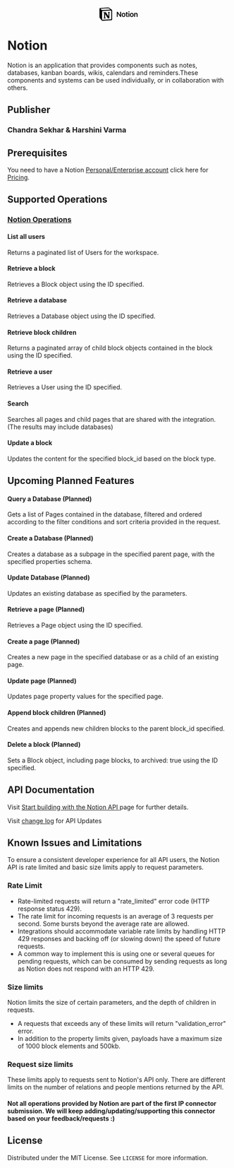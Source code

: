 <!-- PROJECT LOGO -->
<br />
<p align="center">
  <a href="https://www.notion.so">
    <svg width="87" height="30" viewBox="0 0 87 30" fill="none" xmlns="http://www.w3.org/2000/svg"><path d="M1.805 1.294l16.6-1.226c2.039-.175 2.563-.057 3.845.875l5.299 3.733c.874.642 1.165.817 1.165 1.516v20.473c0 1.283-.466 2.042-2.097 2.158L7.34 29.99c-1.224.058-1.807-.117-2.448-.934L.99 23.982c-.7-.934-.99-1.633-.99-2.45V3.334c0-1.049.466-1.924 1.805-2.04z" fill="#fff"></path><path fill-rule="evenodd" clip-rule="evenodd" d="M18.405.068l-16.6 1.226C.466 1.41 0 2.285 0 3.334v18.198c0 .817.29 1.516.99 2.45l3.902 5.074c.641.817 1.224.992 2.448.934l19.277-1.167c1.63-.116 2.097-.875 2.097-2.158V6.192c0-.663-.262-.854-1.033-1.42a85.473 85.473 0 01-.133-.096L22.25.943c-1.282-.932-1.806-1.05-3.845-.875zM7.776 5.857c-1.574.106-1.931.13-2.825-.597L2.678 3.452c-.231-.234-.115-.526.467-.584l15.958-1.166c1.34-.117 2.038.35 2.562.758l2.737 1.983c.117.059.408.408.058.408l-16.48.992-.204.014zM5.941 26.49V9.11c0-.759.233-1.109.931-1.168L25.8 6.834c.642-.058.932.35.932 1.108v17.264c0 .759-.117 1.401-1.165 1.459l-18.113 1.05c-1.048.058-1.513-.291-1.513-1.225zm17.88-16.448c.116.525 0 1.05-.525 1.11l-.873.173v12.832c-.758.408-1.456.641-2.039.641-.932 0-1.165-.292-1.863-1.166l-5.709-8.982v8.69l1.806.409s0 1.05-1.457 1.05l-4.017.233c-.117-.234 0-.817.407-.933l1.049-.291v-11.49L9.144 12.2c-.117-.525.174-1.283.99-1.342l4.31-.29 5.94 9.098v-8.049l-1.514-.174c-.117-.643.349-1.11.931-1.167l4.02-.234z" fill="#000"></path><path d="M41.434 21.251v-7.91h.137l5.704 7.91h1.796V9.627h-1.997v7.902h-.137l-5.704-7.902H39.43V21.25h2.005zM54.715 21.429c2.635 0 4.238-1.724 4.238-4.584 0-2.852-1.611-4.584-4.238-4.584-2.618 0-4.237 1.74-4.237 4.584 0 2.86 1.595 4.584 4.237 4.584zm0-1.676c-1.393 0-2.19-1.063-2.19-2.908 0-1.837.797-2.908 2.19-2.908 1.386 0 2.183 1.071 2.183 2.908 0 1.845-.789 2.908-2.183 2.908zM60.778 10.28v2.215h-1.393v1.595h1.393v4.809c0 1.708.806 2.393 2.828 2.393.386 0 .757-.04 1.047-.097v-1.563c-.242.024-.395.04-.677.04-.837 0-1.208-.386-1.208-1.256V14.09h1.885v-1.595h-1.885v-2.216h-1.99zM65.85 21.251h1.99v-8.813h-1.99v8.813zm.991-10.27c.66 0 1.192-.533 1.192-1.201 0-.669-.531-1.209-1.192-1.209-.652 0-1.192.54-1.192 1.209 0 .668.54 1.2 1.192 1.2zM73.299 21.429c2.634 0 4.237-1.724 4.237-4.584 0-2.852-1.611-4.584-4.237-4.584-2.619 0-4.238 1.74-4.238 4.584 0 2.86 1.595 4.584 4.238 4.584zm0-1.676c-1.394 0-2.192-1.063-2.192-2.908 0-1.837.798-2.908 2.192-2.908 1.385 0 2.183 1.071 2.183 2.908 0 1.845-.79 2.908-2.183 2.908zM78.725 21.251h1.998V16.12c0-1.297.75-2.119 1.941-2.119 1.217 0 1.78.677 1.78 2.022v5.228h1.999v-5.703c0-2.103-1.072-3.287-3.037-3.287-1.314 0-2.2.604-2.619 1.587h-.137v-1.41h-1.925v8.813z" fill="#000"></path></svg>
  </a>

# Notion
Notion is an application that provides components such as notes, databases, kanban boards, wikis, calendars and reminders.These components and systems can be used individually, or in collaboration with others.

## Publisher
### Chandra Sekhar & Harshini Varma

## Prerequisites
You need to have a Notion [Personal/Enterprise account](https://www.notion.so/signup) click here for  [Pricing](https://www.notion.so/pricing).

## Supported Operations
### [Notion Operations](https://developers.notion.com/)
#### List all users
Returns a paginated list of Users for the workspace. 

#### Retrieve a block
Retrieves a Block object using the ID specified.

#### Retrieve a database
Retrieves a Database object using the ID specified.

#### Retrieve block children
Returns a paginated array of child block objects contained in the block using the ID specified. 

#### Retrieve a user
Retrieves a User using the ID specified.

#### Search
Searches all pages and child pages that are shared with the integration. (The results may include databases)

#### Update a block
Updates the content for the specified block_id based on the block type.



## Upcoming Planned Features
#### Query a Database (Planned)
Gets a list of Pages contained in the database, filtered and ordered according to the filter conditions and sort criteria provided in the request. 
 
#### Create a Database (Planned)
Creates a database as a subpage in the specified parent page, with the specified properties schema.
 
#### Update Database (Planned)
Updates an existing database as specified by the parameters.
 
#### Retrieve a page (Planned)
Retrieves a Page object using the ID specified.
 
#### Create a page (Planned)
Creates a new page in the specified database or as a child of an existing page.
 
#### Update page (Planned)
Updates page property values for the specified page. 
 
#### Append block children (Planned)
Creates and appends new children blocks to the parent block_id specified.
 
#### Delete a block (Planned)
Sets a Block object, including page blocks, to archived: true using the ID specified. 


## API Documentation
Visit [Start building with the Notion API ](https://developers.notion.com/) page for further details.

Visit [change log](https://developers.notion.com/changelog) for API Updates

## Known Issues and Limitations
To ensure a consistent developer experience for all API users, the Notion API is rate limited and basic size limits apply to request parameters.

### Rate Limit
* Rate-limited requests will return a "rate_limited" error code (HTTP response status 429).
* The rate limit for incoming requests is an average of 3 requests per second. Some bursts beyond the average rate are allowed.
* Integrations should accommodate variable rate limits by handling HTTP 429 responses and backing off (or slowing down) the speed of future requests.
* A common way to implement this is using one or several queues for pending requests, which can be consumed by sending requests as long as Notion does not respond with an HTTP 429.

### Size limits
Notion limits the size of certain parameters, and the depth of children in requests.
* A requests that exceeds any of these limits will return "validation_error" error.
* In addition to the property limits given, payloads have a maximum size of 1000 block elements and 500kb.

### Request size limits

These limits apply to requests sent to Notion's API only. There are different limits on the number of relations and people mentions returned by the API.

#### Not all operations provided by Notion are part of the first IP connector submission. We will keep adding/updating/supporting this connector based on your feedback/requests :)


<!-- LICENSE -->
## License

Distributed under the MIT License. See `LICENSE` for more information.